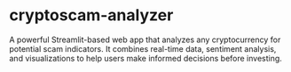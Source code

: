 # cryptoscam-analyzer
A powerful Streamlit-based web app that analyzes any cryptocurrency for potential scam indicators. It combines real-time data, sentiment analysis, and visualizations to help users make informed decisions before investing.
